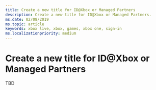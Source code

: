 ```yaml
---
title: Create a new title for ID@Xbox or Managed Partners
description: Create a new title for ID@Xbox or Managed Partners.
ms.date: 02/08/2019
ms.topic: article
keywords: xbox live, xbox, games, xbox one, sign-in
ms.localizationpriority: medium
---
```

# Create a new title for ID@Xbox or Managed Partners

TBD
